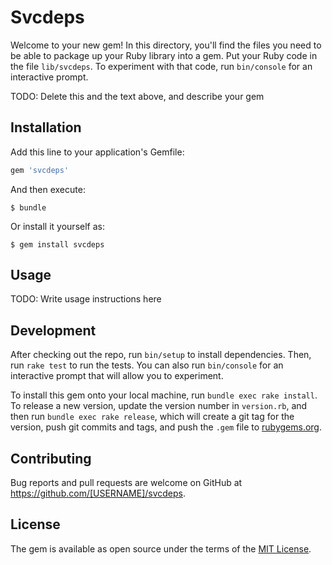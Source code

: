 # Svcdeps

Welcome to your new gem! In this directory, you'll find the files you need to be able to package up your Ruby library into a gem. Put your Ruby code in the file `lib/svcdeps`. To experiment with that code, run `bin/console` for an interactive prompt.

TODO: Delete this and the text above, and describe your gem

## Installation

Add this line to your application's Gemfile:

```ruby
gem 'svcdeps'
```

And then execute:

    $ bundle

Or install it yourself as:

    $ gem install svcdeps

## Usage

TODO: Write usage instructions here

## Development

After checking out the repo, run `bin/setup` to install dependencies. Then, run `rake test` to run the tests. You can also run `bin/console` for an interactive prompt that will allow you to experiment.

To install this gem onto your local machine, run `bundle exec rake install`. To release a new version, update the version number in `version.rb`, and then run `bundle exec rake release`, which will create a git tag for the version, push git commits and tags, and push the `.gem` file to [rubygems.org](https://rubygems.org).

## Contributing

Bug reports and pull requests are welcome on GitHub at https://github.com/[USERNAME]/svcdeps.

## License

The gem is available as open source under the terms of the [MIT License](https://opensource.org/licenses/MIT).
